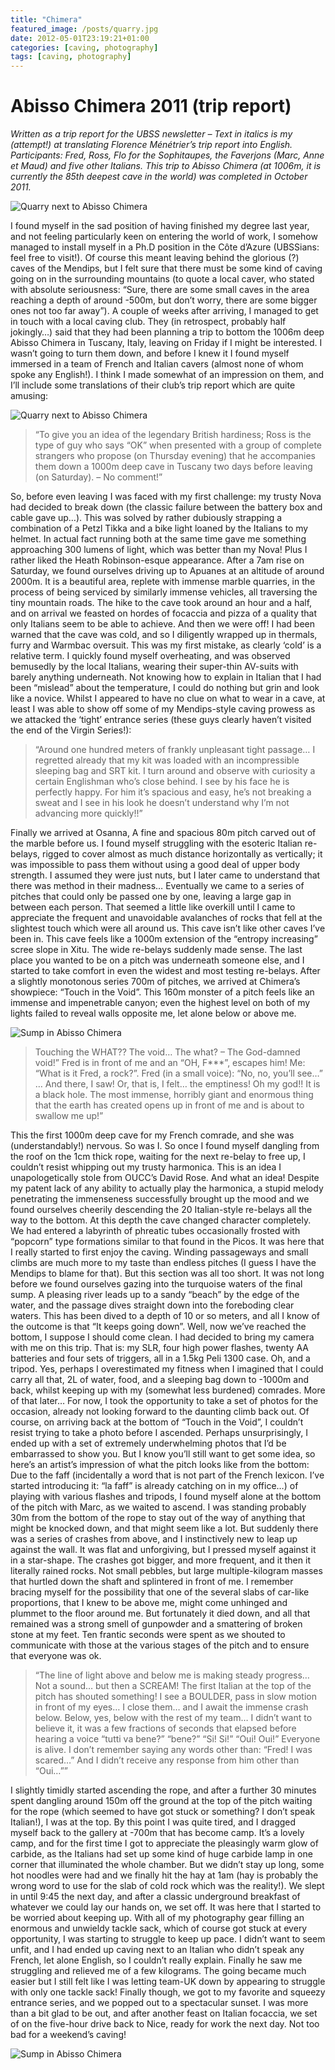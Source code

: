 ```yaml
---
title: "Chimera"
featured_image: /posts/quarry.jpg
date: 2012-05-01T23:19:21+01:00
categories: [caving, photography]
tags: [caving, photography]
---
```


# Abisso Chimera 2011 (trip report)

_Written as a  trip report for the UBSS newsletter – Text in italics is my (attempt!) at translating Florence Ménétrier’s trip report into English. Participants: Fred, Ross, Flo for the Sophitaupes, the Faverjons (Marc, Anne et Maud) and five other Italians. This trip to Abisso Chimera (at 1006m, it is currently the 85th deepest cave in the world) was completed in October 2011._

![Quarry next to Abisso Chimera](/posts/quarry.jpg)

I found myself in the sad position of having finished my degree last year, and not feeling particularly keen on entering the world of work, I somehow managed to install myself in a Ph.D position in the Côte d’Azure (UBSSians: feel free to visit!). Of course this meant leaving behind the glorious (?) caves of the Mendips, but I felt sure that there must be some kind of caving going on in the surrounding mountains (to quote a local caver, who stated with absolute seriousness: “Sure, there are some small caves in the area reaching a depth of around -500m, but don’t worry, there are some bigger ones not too far away”). A couple of weeks after arriving, I managed to get in touch with a local caving club. They (in retrospect, probably half jokingly…) said that they had been planning a trip to bottom the 1006m deep Abisso Chimera in Tuscany, Italy, leaving on Friday if I might be interested. I wasn’t going to turn them down, and before I knew it I found myself immersed in a team of French and Italian cavers (almost none of whom spoke any English!). I think I made somewhat of an impression on them, and I’ll include some translations of their club’s trip report which are quite amusing: 

![Quarry next to Abisso Chimera](/posts/bags.jpg)

> “To give you an idea of the legendary British hardiness; Ross is the type
> of guy who says “OK” when presented with a group of complete strangers who
> propose (on Thursday evening) that he accompanies them down a 1000m deep cave
> in Tuscany two days before leaving (on Saturday). – No comment!”

So, before even leaving I was faced with my first challenge: my trusty Nova had decided to break down (the classic failure between the battery box and cable gave up…). This was solved by rather dubiously strapping a combination of a Petzl Tikka and a bike light loaned by the Italians to my helmet. In actual fact running both at the same time gave me something approaching 300 lumens of light, which was better than my Nova! Plus I rather liked the Heath Robinson-esque appearance.
After a 7am rise on Saturday, we found ourselves driving up to Apuanes at an altitude of around 2000m. It is a beautiful area, replete with immense marble quarries, in the process of being serviced by similarly immense vehicles, all traversing the tiny mountain roads. The hike to the cave took around an hour and a half, and on arrival we feasted on hordes of focaccia and pizza of a quality that only Italians seem to be able to achieve. And then we were off! I had been warned that the cave was cold, and so I diligently wrapped up in thermals, furry and Warmbac oversuit. This was my first mistake, as clearly ‘cold’ is a relative term. I quickly found myself overheating, and was observed bemusedly by the local Italians, wearing their super-thin AV-suits with barely anything underneath. Not knowing how to explain in Italian that I had been “mislead” about the temperature, I could do nothing but grin and look like a novice.
Whilst I appeared to have no clue on what to wear in a cave, at least I was able to show off some of my Mendips-style caving prowess as we attacked the ‘tight’ entrance series (these guys clearly haven’t visited the end of the Virgin Series!):


> “Around one hundred meters of frankly unpleasant tight passage… I regretted
> already that my kit was loaded with an incompressible sleeping bag and SRT
> kit. I turn around and observe with curiosity a certain Englishman who’s close
> behind. I see by his face he is perfectly happy. For him it’s spacious and
> easy, he’s not breaking a sweat and I see in his look he doesn’t understand
> why I’m not advancing more quickly!!”

Finally we arrived at Osanna, A fine and spacious 80m pitch carved out of the marble before us. I found myself struggling with the esoteric Italian re-belays, rigged to cover almost as much distance horizontally as vertically; it was impossible to pass them without using a good deal of upper body strength. I assumed they were just nuts, but I later came to understand that there was method in their madness…
Eventually we came to a series of pitches that could only be passed one by one, leaving a large gap in between each person. That seemed a little like overkill until I came to appreciate the frequent and unavoidable avalanches of rocks that fell at the slightest touch which were all around us. This cave isn’t like other caves I’ve been in. This cave feels like a 1000m extension of the “entropy increasing” scree slope in Xitu. The wide re-belays suddenly made sense. The last place you wanted to be on a pitch was underneath someone else, and I started to take comfort in even the widest and most testing re-belays.
After a slightly monotonous series 700m of pitches, we arrived at Chimera’s showpiece: “Touch in the Void”. This 160m monster of a pitch feels like an immense and impenetrable canyon; even the highest level on both of my lights failed to reveal walls opposite me, let alone below or above me.

![Sump in Abisso Chimera](/posts/sump.jpg)

> Touching the WHAT?? The void… The what? – The God-damned void!” Fred is
> in front of me and an “OH, F\*\*\*”, escapes him!
> Me: “What is it Fred, a rock?”.
> Fred (in a small voice): “No, no, you’ll see…” … And there, I saw! Or, that
> is, I felt… the emptiness! Oh my god!! It is a black hole. The most immense,
> horribly giant and enormous thing that the earth has created opens up in front
> of me and is about to swallow me up!”

This the first 1000m deep cave for my French comrade, and she was (understandably!) nervous. So was I. So once I found myself dangling from the roof on the 1cm thick rope, waiting for the next re-belay to free up, I couldn’t resist whipping out my trusty harmonica. This is an idea I unapologetically stole from OUCC’s David Rose. And what an idea! Despite my patent lack of any ability to actually play the harmonica, a stupid melody penetrating the immenseness successfully brought up the mood and we found ourselves cheerily descending the 20 Italian-style re-belays all the way to the bottom.
At this depth the cave changed character completely. We had entered a labyrinth of phreatic tubes occasionally frosted with “popcorn” type formations similar to that found in the Picos. It was here that I really started to first enjoy the caving. Winding passageways and small climbs are much more to my taste than endless pitches (I guess I have the Mendips to blame for that). But this section was all too short. It was not long before we found ourselves gazing into the turquoise waters of the final sump. A pleasing river leads up to a sandy “beach” by the edge of the water, and the passage dives straight down into the foreboding clear waters. This has been dived to a depth of 10 or so meters, and all I know of the outcome is that “It keeps going down”.
Well, now we’ve reached the bottom, I suppose I should come clean. I had decided to bring my camera with me on this trip. That is: my SLR, four high power flashes, twenty AA batteries and four sets of triggers, all in a 1.5kg Peli 1300 case. Oh, and a tripod. Yes, perhaps I overestimated my fitness when I imagined that I could carry all that, 2L of water, food, and a sleeping bag down to -1000m and back, whilst keeping up with my (somewhat less burdened) comrades. More of that later… For now, I took the opportunity to take a set of photos for the occasion, already not looking forward to the daunting climb back out.
Of course, on arriving back at the bottom of “Touch in the Void”, I couldn’t resist trying to take a photo before I ascended. Perhaps unsurprisingly, I ended up with a set of extremely underwhelming photos that I’d be embarrassed to show you. But I know you’ll still want to get some idea, so here’s an artist’s impression of what the pitch looks like from the bottom:
Due to the faff (incidentally a word that is not part of the French lexicon. I’ve started introducing it: “la faff” is already catching on in my office…) of playing with various flashes and tripods, I found myself alone at the bottom of the pitch with Marc, as we waited to ascend. I was standing probably 30m from the bottom of the rope to stay out of the way of anything that might be knocked down, and that might seem like a lot. But suddenly there was a series of crashes from above, and I instinctively new to leap up against the wall. It was flat and unforgiving, but I pressed myself against it in a star-shape. The crashes got bigger, and more frequent, and it then it literally rained rocks. Not small pebbles, but large multiple-kilogram masses that hurtled down the shaft and splintered in front of me. I remember bracing myself for the possibility that one of the several slabs of car-like proportions, that I knew to be above me, might come unhinged and plummet to the floor around me. But fortunately it died down, and all that remained was a strong smell of gunpowder and a smattering of broken stone at my feet. Ten frantic seconds were spent as we shouted to communicate with those at the various stages of the pitch and to ensure that everyone was ok.


> “The line of light above and below me is making steady progress… Not a sound…
> but then a SCREAM! The first Italian at the top of the pitch has shouted
> something! I see a BOULDER, pass in slow motion in front of my eyes… I close
> them… and I await the immense crash below. Below, yes, below with the rest of
> my team… I didn’t want to believe it, it was a few fractions of seconds that
> elapsed before hearing a voice “tutti va bene?” “bene?” “Si! Si!” “Oui! Oui!”
> Everyone is alive. I don’t remember saying any words other than: “Fred! I was
> scared…” And I didn’t receive any response from him other than “Oui…””

I slightly timidly started ascending the rope, and after a further 30 minutes spent dangling around 150m off the ground at the top of the pitch waiting for the rope (which seemed to have got stuck or something? I don’t speak Italian!), I was at the top. By this point I was quite tired, and I dragged myself back to the gallery at -700m that has become camp. It’s a lovely camp, and for the first time I got to appreciate the pleasingly warm glow of carbide, as the Italians had set up some kind of huge carbide lamp in one corner that illuminated the whole chamber. But we didn’t stay up long, some hot noodles were had and we finally hit the hay at 1am (hay is probably the wrong word to use for the slab of cold rock which was the reality!).
We slept in until 9:45 the next day, and after a classic underground breakfast of whatever we could lay our hands on, we set off. It was here that I started to be worried about keeping up. With all of my photography gear filling an enormous and unwieldy tackle sack, which of course got stuck at every opportunity, I was starting to struggle to keep up pace. I didn’t want to seem unfit, and I had ended up caving next to an Italian who didn’t speak any French, let alone English, so I couldn’t really explain. Finally he saw me struggling and relieved me of a few kilograms. The going became much easier but I still felt like I was letting team-UK down by appearing to struggle with only one tackle sack! Finally though, we got to my favorite and squeezy entrance series, and we popped out to a spectacular sunset. I was more than a bit glad to be out, and after another feast on Italian focaccia, we set of on the five-hour drive back to Nice, ready for work the next day. Not too bad for a weekend’s caving!

![Sump in Abisso Chimera](/posts/lunch.jpg)
